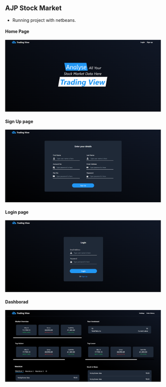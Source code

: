 ## AJP Stock Market
  
-   Running project with netbeans.

#### Home Page

![](https://github.com/Viral-Gajera/AJP-Stock-Market/blob/master/ReadMe%20Images/Screenshot%202022-11-02%20174932.png?raw=true)

#### Sign Up page
![](https://github.com/Viral-Gajera/AJP-Stock-Market/blob/master/ReadMe%20Images/Screenshot%202022-11-02%20175101.png?raw=true)

#### Login page
![](https://github.com/Viral-Gajera/AJP-Stock-Market/blob/master/ReadMe%20Images/Screenshot%202022-11-02%20175044.png?raw=true)

#### Dashborad
![](https://github.com/Viral-Gajera/AJP-Stock-Market/blob/master/ReadMe%20Images/Screenshot%202022-11-02%20175120.png?raw=true)



